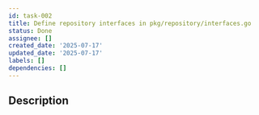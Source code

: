 ```yaml
---
id: task-002
title: Define repository interfaces in pkg/repository/interfaces.go
status: Done
assignee: []
created_date: '2025-07-17'
updated_date: '2025-07-17'
labels: []
dependencies: []
---
```


## Description
